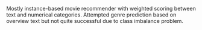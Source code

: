 Mostly instance-based movie recommender with weighted scoring between text and numerical categories. Attempted genre prediction based on overview text but not quite successful due to class imbalance problem.
